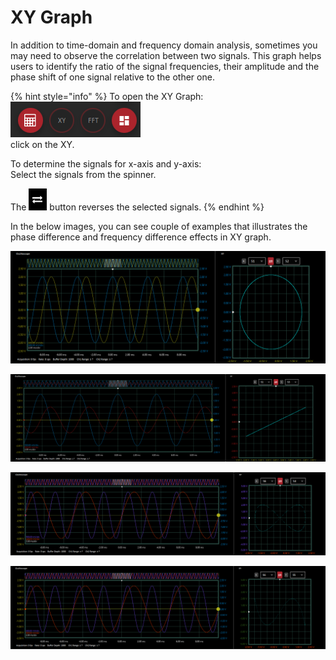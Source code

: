 # XY Graph

In addition to time-domain and frequency domain analysis, sometimes you may need to observe the correlation between two signals. This graph helps users to identify the ratio of the signal frequencies, their amplitude and the phase shift of one signal relative to the other one.

{% hint style="info" %}
To open the XY Graph:  
   ![](../../../../.gitbook/assets/image%20%2899%29.png)   
    click on the XY.

To determine the signals for x-axis and y-axis:  
    Select the signals from the spinner.

The ![](../../../../.gitbook/assets/image%20%2823%29.png) button reverses the selected signals. 
{% endhint %}

In the below images, you can see couple of examples that illustrates the phase difference and frequency difference effects in XY graph.

![2 signals with the same frequency and 90 degree phase shift](../../../../.gitbook/assets/image%20%2822%29.png)

![2 signals with the same frequency and 0 degree phase difference](../../../../.gitbook/assets/image%20%2813%29.png)

![The frequency of y-axis signal is two times the frequency of x-axis signal and 0 degree phase difference ](../../../../.gitbook/assets/image%20%2832%29.png)

![The frequency of y-axis signal is three times the frequency of x-axis signal and 0 degree phase difference ](../../../../.gitbook/assets/image%20%28126%29.png)

